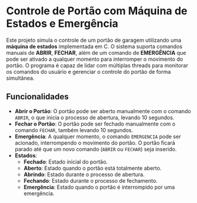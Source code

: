 # Controle de Portão com Máquina de Estados e Emergência

Este projeto simula o controle de um portão de garagem utilizando uma **máquina de estados** implementada em C. O sistema suporta comandos manuais de **ABRIR**, **FECHAR**, além de um comando de **EMERGÊNCIA** que pode ser ativado a qualquer momento para interromper o movimento do portão. O programa é capaz de lidar com múltiplas threads para monitorar os comandos do usuário e gerenciar o controle do portão de forma simultânea.

## Funcionalidades

- **Abrir o Portão**: O portão pode ser aberto manualmente com o comando `ABRIR`, o que inicia o processo de abertura, levando 10 segundos.
- **Fechar o Portão**: O portão pode ser fechado manualmente com o comando `FECHAR`, também levando 10 segundos.
- **Emergência**: A qualquer momento, o comando `EMERGENCIA` pode ser acionado, interrompendo o movimento do portão. O portão ficará parado até que um novo comando (`ABRIR` ou `FECHAR`) seja inserido.
- **Estados**:
  - **Fechado**: Estado inicial do portão.
  - **Aberto**: Estado quando o portão está totalmente aberto.
  - **Abrindo**: Estado durante o processo de abertura.
  - **Fechando**: Estado durante o processo de fechamento.
  - **Emergência**: Estado quando o portão é interrompido por uma emergência.

